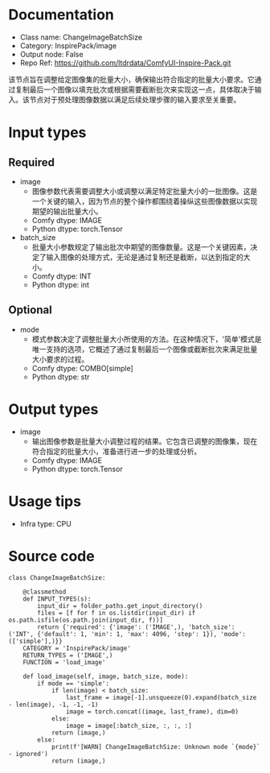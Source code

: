# Documentation
- Class name: ChangeImageBatchSize
- Category: InspirePack/image
- Output node: False
- Repo Ref: https://github.com/ltdrdata/ComfyUI-Inspire-Pack.git

该节点旨在调整给定图像集的批量大小，确保输出符合指定的批量大小要求。它通过复制最后一个图像以填充批次或根据需要截断批次来实现这一点，具体取决于输入。该节点对于预处理图像数据以满足后续处理步骤的输入要求至关重要。

# Input types
## Required
- image
    - 图像参数代表需要调整大小或调整以满足特定批量大小的一批图像。这是一个关键的输入，因为节点的整个操作都围绕着操纵这些图像数据以实现期望的输出批量大小。
    - Comfy dtype: IMAGE
    - Python dtype: torch.Tensor
- batch_size
    - 批量大小参数规定了输出批次中期望的图像数量。这是一个关键因素，决定了输入图像的处理方式，无论是通过复制还是截断，以达到指定的大小。
    - Comfy dtype: INT
    - Python dtype: int
## Optional
- mode
    - 模式参数决定了调整批量大小所使用的方法。在这种情况下，'简单'模式是唯一支持的选项，它概述了通过复制最后一个图像或截断批次来满足批量大小要求的过程。
    - Comfy dtype: COMBO[simple]
    - Python dtype: str

# Output types
- image
    - 输出图像参数是批量大小调整过程的结果。它包含已调整的图像集，现在符合指定的批量大小，准备进行进一步的处理或分析。
    - Comfy dtype: IMAGE
    - Python dtype: torch.Tensor

# Usage tips
- Infra type: CPU

# Source code
```
class ChangeImageBatchSize:

    @classmethod
    def INPUT_TYPES(s):
        input_dir = folder_paths.get_input_directory()
        files = [f for f in os.listdir(input_dir) if os.path.isfile(os.path.join(input_dir, f))]
        return {'required': {'image': ('IMAGE',), 'batch_size': ('INT', {'default': 1, 'min': 1, 'max': 4096, 'step': 1}), 'mode': (['simple'],)}}
    CATEGORY = 'InspirePack/image'
    RETURN_TYPES = ('IMAGE',)
    FUNCTION = 'load_image'

    def load_image(self, image, batch_size, mode):
        if mode == 'simple':
            if len(image) < batch_size:
                last_frame = image[-1].unsqueeze(0).expand(batch_size - len(image), -1, -1, -1)
                image = torch.concat((image, last_frame), dim=0)
            else:
                image = image[:batch_size, :, :, :]
            return (image,)
        else:
            print(f'[WARN] ChangeImageBatchSize: Unknown mode `{mode}` - ignored')
            return (image,)
```